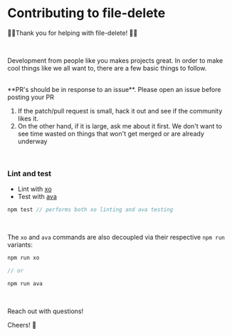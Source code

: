 # Contributing to file-delete

:metal::tada:Thank you for helping with file-delete! :tada::metal:

<br>

Development from people like you makes projects great. In order to make cool things like we all want to, there are a few basic things to follow.

<br>
**PR's should be in response to an issue**. Please open an issue before posting your PR

1. If the patch/pull request is small, hack it out and see if the community likes it.
2. On the other hand, if it is large, ask me about it first. We don't want to see time wasted on things that won't get merged or are already underway

<br>

### Lint and test
* Lint with [xo](https://github.com/sindresorhus/xo)
* Test with [ava](https://github.com/sindresorhus/ava)

```js
npm test // performs both xo linting and ava testing
```

<br>

The `xo` and `ava` commands are also decoupled via their respective `npm run` variants:
```js
npm run xo

// or

npm run ava
```

<br>

Reach out with questions!

Cheers! :beers:

